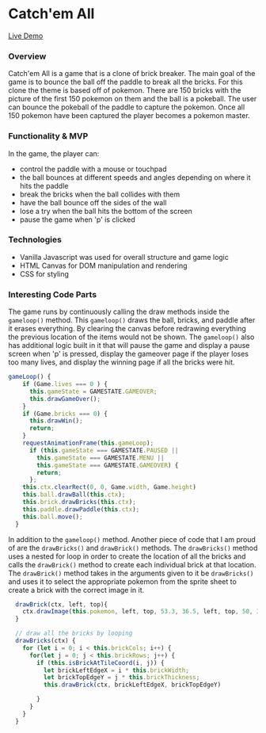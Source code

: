 # Catch'em All

[Live Demo](https://brandt2.github.io/Catch-em-all/)

### Overview
Catch'em All is a game that is a clone of brick breaker. The main goal of the game is to bounce the ball off the paddle to break all the bricks. For this clone the theme is based off of pokemon. There are 150 bricks with the picture of the first 150 pokemon on them and the ball is a pokeball. The user can bounce the pokeball of the paddle to capture the pokemon. Once all 150 pokemon have been captured the player becomes a pokemon master.

### Functionality & MVP
In the game, the player can:
* control the paddle with a mouse or touchpad
* the ball bounces at different speeds and angles depending on where it hits the paddle
* break the bricks when the ball collides with them
* have the ball bounce off the sides of the wall
* lose a try when the ball hits the bottom of the screen
* pause the game when 'p' is clicked

### Technologies
* Vanilla Javascript was used for overall structure and game logic
* HTML Canvas for DOM manipulation and rendering
* CSS for styling

### Interesting Code Parts
The game runs by continuously calling the draw methods inside the `gameloop()` method. This `gameloop()` draws the ball, bricks, and paddle after it erases everything. By clearing the canvas before redrawing everything the previous location of the items would not be shown. The `gameloop()` also has additional logic built in it that will pause the game and display a pause screen when 'p' is pressed, display the gameover page if the player loses too many lives, and display the winning page if all the bricks were hit.
```js
gameLoop() {
    if (Game.lives === 0 ) {
      this.gameState = GAMESTATE.GAMEOVER;
      this.drawGameOver();
    }
    if (Game.bricks === 0) {
      this.drawWin();
      return;
    }
    requestAnimationFrame(this.gameLoop);
      if (this.gameState === GAMESTATE.PAUSED || 
        this.gameState === GAMESTATE.MENU || 
        this.gameState === GAMESTATE.GAMEOVER) {
        return;
      };
    this.ctx.clearRect(0, 0, Game.width, Game.height)
    this.ball.drawBall(this.ctx);
    this.brick.drawBricks(this.ctx);
    this.paddle.drawPaddle(this.ctx);
    this.ball.move();
  }
  ```
In addition to the `gameloop()` method. Another piece of code that I am proud of are the `drawBricks()` and `drawBrick()` methods. The `drawBricks()` method uses a nested for loop in order to create the location of all the bricks and calls the `drawBrick()` method to create each individual brick at that location. The `drawBrick()` method takes in the arguments given to it be `drawBricks()` and uses it to select the appropriate pokemon from the sprite sheet to create a brick with the correct image in it.
```js
  drawBrick(ctx, left, top){
    ctx.drawImage(this.pokemon, left, top, 53.3, 36.5, left, top, 50, 30)
  }

  // draw all the bricks by looping
  drawBricks(ctx) {
    for (let i = 0; i < this.brickCols; i++) {
      for(let j = 0; j < this.brickRows; j++) {
        if (this.isBrickAtTileCoord(i, j)) {
          let brickLeftEdgeX = i * this.brickWidth;
          let brickTopEdgeY = j * this.brickThickness;
          this.drawBrick(ctx, brickLeftEdgeX, brickTopEdgeY)

        }
      }
    }
  }
  ```
